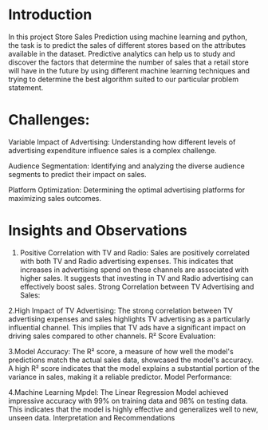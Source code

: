 # Introduction

In this project Store Sales Prediction using machine learning and python, the task is to predict the sales of different stores based on the attributes available in the dataset. 
Predictive analytics can help us to study and discover the factors that determine the number of sales that a retail store will have in the future by using different machine learning techniques and trying to determine the best algorithm suited to our particular problem statement. 

# Challenges:

Variable Impact of Advertising: Understanding how different levels of advertising expenditure influence sales is a complex challenge.

Audience Segmentation: Identifying and analyzing the diverse audience segments to predict their impact on sales.

Platform Optimization: Determining the optimal advertising platforms for maximizing sales outcomes.

# Insights and Observations

1. Positive Correlation with TV and Radio: Sales are positively correlated with both TV and Radio advertising expenses. This indicates that increases in advertising spend on these channels are associated with higher sales. It suggests that investing in TV and Radio advertising can effectively boost sales.
Strong Correlation between TV Advertising and Sales:

2.High Impact of TV Advertising: The strong correlation between TV advertising expenses and sales highlights TV advertising as a particularly influential channel. This implies that TV ads have a significant impact on driving sales compared to other channels.
R² Score Evaluation:

3.Model Accuracy: The R² score, a measure of how well the model's predictions match the actual sales data, showcased the model's accuracy. A high R² score indicates that the model explains a substantial portion of the variance in sales, making it a reliable predictor.
Model Performance:

4.Machine Learning Mpdel: The Linear Regression Model achieved impressive accuracy with 99% on training data and 98% on testing data. This indicates that the model is highly effective and generalizes well to new, unseen data.
Interpretation and Recommendations
